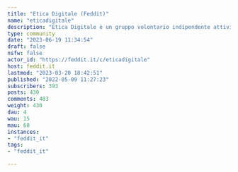 ```yaml
---
title: "Etica Digitale (Feddit)" 
name: "eticadigitale"
description: "Etica Digitale è un gruppo volontario indipendente attivismo con l’intento di riportare la persona e i diritti al centro del dibattito tecnologico.Se fatto nel rispetto del regolamento, ogni contributo è benvenuto!**Regolamento:**1. Rispetto e cordialità sempre2. Niente troll 3. Niente pubblicità4. Evitare di andare fuori tema nelle discussioni5. Evitare discorsi con sfondi politici o propagandistici che non siano strettamente correlati agli argomenti trattati6. No attività illegali7. Non importunare le e gli utenti in privato.Alcune **informazioni** utili:  🔹 Sito: eticadigitale.org  📧 Email: etica.digitale@mailfence.com  [🦣 Mastodon](https://mastodon.bida.im/@eticadigitale)  [📣 Telegram (canale)](https://t.me/EticaDigitale)  [👥 Telegram (gruppo)](https://t.me/EticaDigitaleGruppo)"
type: community
date: "2023-06-19 11:34:54"
draft: false
nsfw: false
actor_id: "https://feddit.it/c/eticadigitale"
host: feddit.it
lastmod: "2023-03-20 18:42:51"
published: "2022-05-09 11:27:23"
subscribers: 393
posts: 430
comments: 483
weight: 430
dau: 4
wau: 15
mau: 60
instances:
- "feddit_it"
tags: 
- "feddit_it"

---
```

